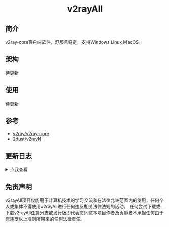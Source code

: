 <center>
<h1>v2rayAll</h1>
</center>

## 简介
v2ray-core客户端软件，舒服且稳定，支持Windows Linux MacOS。

## 架构
待更新

## 使用
待更新

## 参考
* [v2ray/v2ray-core](https://github.com/v2ray/v2ray-core)
* [2dust/v2rayN](https://github.com/2dust/v2rayN)

## 更新日志
<details>
<summary>点我查看</summary>
*
* 2020/7/30 初始化项目
</details>

## 免责声明
v2rayAll项目仅能用于计算机技术的学习交流和在法律允许范围内的使用，任何个人或集体不得使用v2rayAll进行任何违反相关法律法规的活动。
任何尝试下载或下载v2rayAll任意分支或发行版即代表您同意本项目作者及贡献者不承担任何由于您违反以上准则所带来的任何法律责任。

